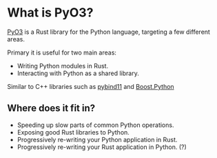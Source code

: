 # What is PyO3?

[PyO3](https://pyo3.rs) is a Rust library for the Python language, targeting a few different areas.

Primary it is useful for two main areas:  
  - Writing Python modules in Rust.
  - Interacting with Python as a shared library.

Similar to C++ libraries such as [pybind11](https://pybind11.readthedocs.io) and [Boost.Python](https://www.boost.org/doc/libs/1_58_0/libs/python/doc/)

## Where does it fit in?

- Speeding up slow parts of common Python operations.
- Exposing good Rust libraries to Python.
- Progressively re-writing your Python application in Rust.
- Progressively re-writing your Rust application in Python. (?)

